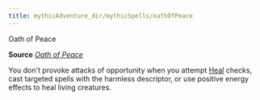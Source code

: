 ```yaml
---
title: mythicAdventure_dir/mythicSpells/oathOfPeace
---
```

Oath of Peace

**Source** [_Oath of Peace_](advance_dir/spells/oathOfPeace#_oath-of-peace)

You don't provoke attacks of opportunity when you attempt [Heal](skill_dir/heal#_heal) checks, cast targeted spells with the harmless descriptor, or use positive energy effects to heal living creatures.

